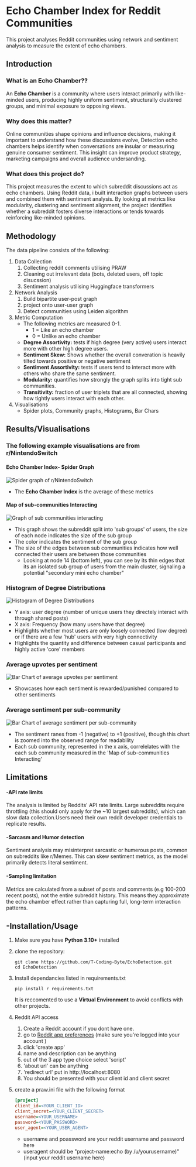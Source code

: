 # Echo Chamber Index for Reddit Communities

This project analyses Reddit communities using network and sentiment analysis to measure the extent of echo chambers.

## Introduction
### What is an Echo Chamber??

An **Echo Chamber** is a community where users interact primarily with like-minded users, producing highly uniform sentiment, structurally clustered groups, and minimal exposure to opposing views.

### Why does this matter?

Online communities shape opinions and influence decisions, making it important to understand how these discussions evolve, Detection echo chambers helps identify when conversations are insular or measuring genuine consumer sentiment. This insight can improve product strategy, marketing campaigns and overall audience undersanding. 

### What does this project do?

This project measures the extent to which subreddit discussions act as echo chambers. Using Reddit data, i built interaction graphs between users and combined them with sentiment analysis. By looking at metrics like modularity, clustering and sentiment alignment, the project identifies whether a subreddit fosters diverse interactions or tends towards reinforcing like-minded opinions.

## Methodology

The data pipeline consists of the following:

1. Data Collection
    1. Collecting reddit comments utilising PRAW
    2. Cleaning out irrelevant data (bots, deleted users, off topic disucssion)
    3. Sentiment analysis utilising Huggingface transformers
2. Network Analysis
    1. Build bipartite user-post graph
    2. project onto user-user graph
    3. Detect communities using Leiden algorithm
3. Metric Computation
    - The following metrics are measured 0-1.
        - 1 = Like an echo chamber
        - 0 = Unlike an echo chamber
    - **Degree Assortivity:** tests if high degree (very active) users interact more with other high degree users. 
    - **Sentiment Skew:**  Shows whether the overall converation is heavily tilted towards positive or negative sentiment
    - **Sentiment Assortivity:** tests if users tend to interact more with others who share the same sentiment. 
    - **Modularity:** quantifies how strongly the graph splits into tight sub communities. 
    - **Transitivity:** fraction of user triplets that are all connected, showing how tightly users interact with each other.
4. Visualisations
    - Spider plots, Community graphs, Histograms, Bar Chars

## Results/Visualisations

### The following example visualisations are from r/NintendoSwitch
#### Echo Chamber Index- Spider Graph 
![Spider graph of r/NintendoSwitch](Images/spider_graph.png)
- The **Echo Chamber Index** is the average of these metrics

####  Map of sub-communities Interacting
![Graph of sub communities interacting](Images/Community_graph.png)
- This graph shows the subreddit split into 'sub groups' of users, the size of each node indicates the size of the sub group
- The color indicates the sentiment of the sub group
- The size of the edges between sub communities indicates how well connected their users are between those communities
    - Looking at node 14 (bottom left), you can see by its thin edges that its an isolated sub group of users from the main cluster, signaling a potential "secondary mini echo chamber" 

### Histogram of Degree Distributions
![Histogram of Degree Distributions](Images/Degree_hist.png)
- Y axis: user degree (number of unique users they directely interact with through shared posts)
- X axis: Frequency (how many users have that degree)
- Highlights whether most users are only loosely connected (low degree) or if there are a few 'hub' users with very high connectivity
- Highlights the quantity and difference between casual participants and highly active 'core' members

### Average upvotes per sentiment
![Bar Chart of average upvotes per sentiment](Images/Sentiment_upvotes.png)
- Showcases how each sentiment is rewarded/punished compared to other sentiments

### Average sentiment per sub-community
![Bar Chart of average sentiment per sub-community](Images/Sub_Community_Sentiment.png)
-  The sentiment ranes from -1 (negative) to +1 (positive), though this chart is zoomed into the observed range for readability
- Each sub community, represented in the x axis, correlelates with the each sub community measured in the 'Map of sub-communities Interacting'

## Limitations
#### -API rate limits
The analysis is limited by Reddits' API rate limits. Large subreddits require throttling (this should only apply for the ~10 largest subreddits), which can slow data collection.Users need their own reddit developer credentials to replicate results.
#### -Sarcasm and Humor detection
Sentiment analysis may misinterpret sarcastic or humerous posts, common on subreddits like r/Memes. This can skew sentiment metrics, as the model primarily detects literal sentiment.
#### -Sampling limitation
Metrics are calculated from a subset of posts and comments (e.g 100-200 recent posts), not the entire subreddit history. This means they approximate the echo chamber effect rather than capturing full, long-term interaction patterns.

## -Installation/Usage
1. Make sure you have **Python 3.10+** installed
2. clone the repository:
    ```
    git clone https://github.com/T-Coding-Byte/EchoDetection.git
    cd EchoDetection
    ```
3. Install dependancies listed in requirements.txt
    ```
    pip install r requirements.txt
    ```
    It is reccomented to use a **Virtual Environment** to avoid conflicts with other projects.
4. Reddit API access
    1. Create a Reddit account if you dont have one.
    2. go to [Reddit app preferences](https://www.reddit.com/prefs/apps) (make sure you're logged into your account )
    3. click 'create app'
    4. name and description can be anything
    5. out of the 3 app type choice select 'script'
    6. 'about url' can be anything
    7. 'redirect url' put in http://localhost:8080
    8. You should be presented with your client id and client secret

5. create a praw.ini file with the following format
    ```ini
    [project]
    client_id=<YOUR_CLIENT_ID>
    client_secret=<YOUR_CLIENT_SECRET>
    username=<YOUR_USERNAME>
    password=<YOUR_PASSWORD>
    user_agent=<YOUR_USER_AGENT>
    ```
    - username and poassword are your reddit username and password here
    - useragent should be "project-name:echo (by /u/yourusername)" (input your reddit username here)
    
